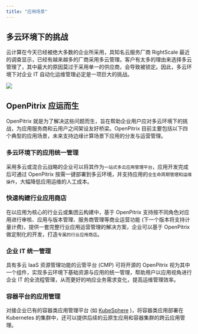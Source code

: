 ```yaml
---
title: "应用场景"
---
```


## 多云环境下的挑战

云计算在今天已经被绝大多数的企业所采用，具知名云服务厂商 RightScale 最近的调查显示，已经有越来越多的厂商采用多云管理。客户有太多的理由来选择多云管理了，其中最大的原因莫过于采用单一的供应商，会导致被锁定。因此，多云环境下对企业 IT 自动化运维管理必定是一项巨大的挑战。

![](https://pek3b.qingstor.com/kubesphere-docs/png/20190619163017.png)

## OpenPitrix 应运而生

OpenPitrix 就是为了解决这些问题而生，旨在帮助企业用户应对多云环境下的挑战，为应用服务商和云用户之间架设友好桥梁。OpenPitrix 目前主要包括以下四个典型的应用场景，未来支持边缘计算场景下应用的分发与运营管理。

### 多云环境下的应用统一管理

采用多云或混合云战略的企业可以将其作为`一站式多云应用管理平台`，应用开发完成后可通过 OpenPitrix 按需一键部署到多云环境，并支持应用的`全生命周期管理和运维操作`，大幅降低应用运维的人工成本。

### 快速构建行业应用商店

在以应用为核心的行业云或集团云构建中，基于 OpenPitrix 支持按不同角色对应用进行审核、应用与版本管理、服务商管理等商业运营功能 (下一个版本将支持计量计费)，提供一套完整行业应用运营管理的解决方案，企业可以基于 OpenPitrix 做定制化的开发，打造`专属的行业应用商店`。


### 企业 IT 统一管理

具有多云 IaaS 资源管理功能的云管平台 (CMP) 可将开源的 OpenPitrix 视为其中一个组件，实现多云环境下基础资源与应用的统一管理，帮助用户以应用视角进行企业 IT 的全流程管理，从而更好的响应业务需求变化，提高运维管理效率。

### 容器平台的应用管理

对接企业已有的容器类应用管理平台 (如 [KubeSphere](https://kubesphere.io) )，将容器类应用部署在 Kubernetes 的集群中，还可以提供后续的云原生应用和容器集群的跨云应用管理。